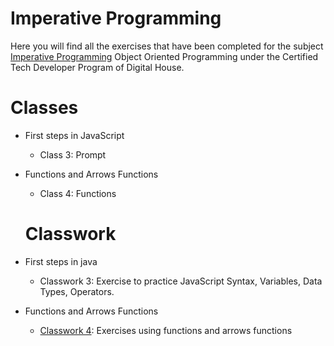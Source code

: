 # Imperative Programming
Here you will find all the exercises that have been completed for the subject [Imperative Programming]( ) Object Oriented Programming under the Certified Tech Developer Program of Digital House.

# Classes
- First steps in JavaScript
  - Class 3: Prompt

- Functions and Arrows Functions
  - Class 4: Functions

  # Classwork
- First steps in java
  - Classwork 3: Exercise to practice JavaScript Syntax, Variables, Data Types, Operators.

- Functions and Arrows Functions
  - [Classwork 4](https://github.com/Pavelezl/Imperative-Programming/files/9897105/Mesa.de.trabajo.Funciones.docx.pdf): Exercises using functions and arrows functions
